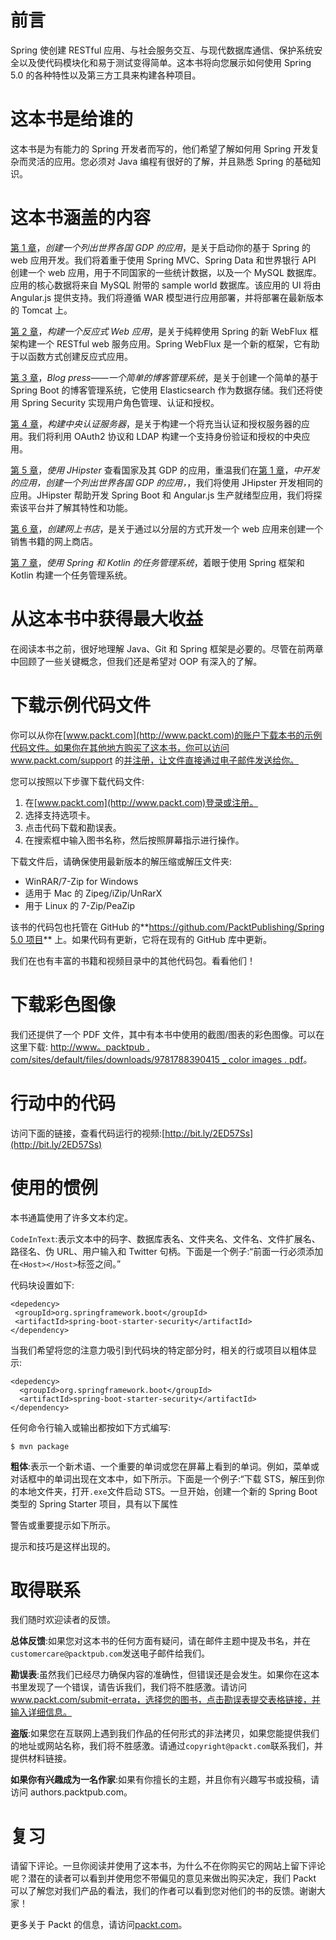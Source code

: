 # 前言

Spring 使创建 RESTful 应用、与社会服务交互、与现代数据库通信、保护系统安全以及使代码模块化和易于测试变得简单。这本书将向您展示如何使用 Spring 5.0 的各种特性以及第三方工具来构建各种项目。

# 这本书是给谁的

这本书是为有能力的 Spring 开发者而写的，他们希望了解如何用 Spring 开发复杂而灵活的应用。您必须对 Java 编程有很好的了解，并且熟悉 Spring 的基础知识。

# 这本书涵盖的内容

[第 1 章](87add83e-e65b-4b58-9ef1-113ad157a51a.xhtml)，*创建一个列出世界各国 GDP 的应用*，是关于启动你的基于 Spring 的 web 应用开发。我们将着重于使用 Spring MVC、Spring Data 和世界银行 API 创建一个 web 应用，用于不同国家的一些统计数据，以及一个 MySQL 数据库。应用的核心数据将来自 MySQL 附带的 sample world 数据库。该应用的 UI 将由 Angular.js 提供支持。我们将遵循 WAR 模型进行应用部署，并将部署在最新版本的 Tomcat 上。

[第 2 章](64385ee5-943c-4d39-a452-a2a743936fdd.xhtml)，*构建一个反应式 Web 应用*，是关于纯粹使用 Spring 的新 WebFlux 框架构建一个 RESTful web 服务应用。Spring WebFlux 是一个新的框架，它有助于以函数方式创建反应式应用。

[第 3 章](e32452e8-07bb-4815-96d6-b0db0a6009ba.xhtml)，*Blog press——一个简单的博客管理系统*，是关于创建一个简单的基于 Spring Boot 的博客管理系统，它使用 Elasticsearch 作为数据存储。我们还将使用 Spring Security 实现用户角色管理、认证和授权。

[第 4 章](e36170b7-dbc6-4a4c-b7ba-e4830cd71efd.xhtml)，*构建中央认证服务器*，是关于构建一个将充当认证和授权服务器的应用。我们将利用 OAuth2 协议和 LDAP 构建一个支持身份验证和授权的中央应用。

[第 5 章](2473f10c-1a4e-4356-a3ec-fdf4a3d7683c.xhtml)，*使用 JHipster* 查看国家及其 GDP 的应用，重温我们在[第 1 章](87add83e-e65b-4b58-9ef1-113ad157a51a.xhtml)，*中开发的应用，创建一个列出世界各国 GDP 的应用，*，我们将使用 JHipster 开发相同的应用。JHipster 帮助开发 Spring Boot 和 Angular.js 生产就绪型应用，我们将探索该平台并了解其特性和功能。

[第 6 章](040a6977-5f6d-4866-ba38-ff33f8040ce0.xhtml)，*创建网上书店*，是关于通过以分层的方式开发一个 web 应用来创建一个销售书籍的网上商店。

[第 7 章](0ae6a97e-710f-42c9-9aa3-74c554c3da08.xhtml)，*使用 Spring 和 Kotlin 的任务管理系统*，着眼于使用 Spring 框架和 Kotlin 构建一个任务管理系统。

# 从这本书中获得最大收益

在阅读本书之前，很好地理解 Java、Git 和 Spring 框架是必要的。尽管在前两章中回顾了一些关键概念，但我们还是希望对 OOP 有深入的了解。

# 下载示例代码文件

你可以从你在[www.packt.com](http://www.packt.com)的账户下载本书的示例代码文件。如果你在其他地方购买了这本书，你可以访问 www.packt.com/support 的[并注册，让文件直接通过电子邮件发送给你。](http://www.packt.com/support)

您可以按照以下步骤下载代码文件:

1.  在[www.packt.com](http://www.packt.com)登录或注册。
2.  选择支持选项卡。
3.  点击代码下载和勘误表。
4.  在搜索框中输入图书名称，然后按照屏幕指示进行操作。

下载文件后，请确保使用最新版本的解压缩或解压文件夹:

*   WinRAR/7-Zip for Windows
*   适用于 Mac 的 Zipeg/iZip/UnRarX
*   用于 Linux 的 7-Zip/PeaZip

该书的代码包也托管在 GitHub 的**[https://github.com/PacktPublishing/Spring 5.0 项目](https://github.com/PacktPublishing/Spring-5.0-Projects)** 上。如果代码有更新，它将在现有的 GitHub 库中更新。

我们在也有丰富的书籍和视频目录中的其他代码包。看看他们！

# 下载彩色图像

我们还提供了一个 PDF 文件，其中有本书中使用的截图/图表的彩色图像。可以在这里下载: [http://www。](https://www.packtpub.com/sites/default/files/downloads/9781788390415_ColorImages.pdf)[packtpub . com/sites/default/files/downloads/9781788390415 _ color images . pdf](https://www.packtpub.com/sites/default/files/downloads/9781788390415_ColorImages.pdf)。

# 行动中的代码

访问下面的链接，查看代码运行的视频:[http://bit.ly/2ED57Ss](http://bit.ly/2ED57Ss)

# 使用的惯例

本书通篇使用了许多文本约定。

`CodeInText`:表示文本中的码字、数据库表名、文件夹名、文件名、文件扩展名、路径名、伪 URL、用户输入和 Twitter 句柄。下面是一个例子:“前面一行必须添加在`<Host></Host>`标签之间。”

代码块设置如下:

```
<depedency>
 <groupId>org.springframework.boot</groupId>
 <artifactId>spring-boot-starter-security</artifactId>
</dependency>
```

当我们希望将您的注意力吸引到代码块的特定部分时，相关的行或项目以粗体显示:

```
<depedency>
  <groupId>org.springframework.boot</groupId>
  <artifactId>spring-boot-starter-security</artifactId>
</dependency>
```

任何命令行输入或输出都按如下方式编写:

```
$ mvn package 
```

**粗体**:表示一个新术语、一个重要的单词或您在屏幕上看到的单词。例如，菜单或对话框中的单词出现在文本中，如下所示。下面是一个例子:“下载 STS，解压到你的本地文件夹，打开`.exe`文件启动 STS。一旦开始，创建一个新的 Spring Boot 类型的 Spring Starter 项目，具有以下属性

警告或重要提示如下所示。

提示和技巧是这样出现的。

# 取得联系

我们随时欢迎读者的反馈。

**总体反馈**:如果您对这本书的任何方面有疑问，请在邮件主题中提及书名，并在`customercare@packtpub.com`发送电子邮件给我们。

**勘误表**:虽然我们已经尽力确保内容的准确性，但错误还是会发生。如果你在这本书里发现了一个错误，请告诉我们，我们将不胜感激。请访问 www.packt.com/submit-errata，选择您的图书，点击勘误表提交表格链接，并输入详细信息。

**盗版**:如果您在互联网上遇到我们作品的任何形式的非法拷贝，如果您能提供我们的地址或网站名称，我们将不胜感激。请通过`copyright@packt.com`联系我们，并提供材料链接。

**如果你有兴趣成为一名作家**:如果有你擅长的主题，并且你有兴趣写书或投稿，请访问 authors.packtpub.com。

# 复习

请留下评论。一旦你阅读并使用了这本书，为什么不在你购买它的网站上留下评论呢？潜在的读者可以看到并使用您不带偏见的意见来做出购买决定，我们 Packt 可以了解您对我们产品的看法，我们的作者可以看到您对他们的书的反馈。谢谢大家！

更多关于 Packt 的信息，请访问[packt.com](http://www.packt.com/)。